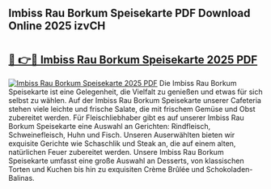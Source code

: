 ## Imbiss Rau Borkum Speisekarte PDF Download Online 2025 izvCH

# <h2><a href="http://gc8k3at.nevu.top/?p=Imbiss+Rau+Borkum+Speisekarte">🔗 👉🔴 Imbiss Rau Borkum Speisekarte 2025 PDF</a></h2>

[![Imbiss Rau Borkum Speisekarte 2025 PDF](https://i.imgur.com/dBaPXMq.png)](http://gc8k3at.nevu.top/?p=Imbiss+Rau+Borkum+Speisekarte)
Die Imbiss Rau Borkum Speisekarte ist eine Gelegenheit, die Vielfalt zu genießen und etwas für sich selbst zu wählen. Auf der Imbiss Rau Borkum Speisekarte unserer Cafeteria stehen viele leichte und frische Salate, die mit frischem Gemüse und Obst zubereitet werden. Für Fleischliebhaber gibt es auf unserer Imbiss Rau Borkum Speisekarte eine Auswahl an Gerichten: Rindfleisch, Schweinefleisch, Huhn und Fisch. Unseren Auserwählten bieten wir exquisite Gerichte wie Schaschlik und Steak an, die auf einem alten, natürlichen Feuer zubereitet werden. Unsere Imbiss Rau Borkum Speisekarte umfasst eine große Auswahl an Desserts, von klassischen Torten und Kuchen bis hin zu exquisiten Crème Brûlée und Schokoladen-Balinas.
